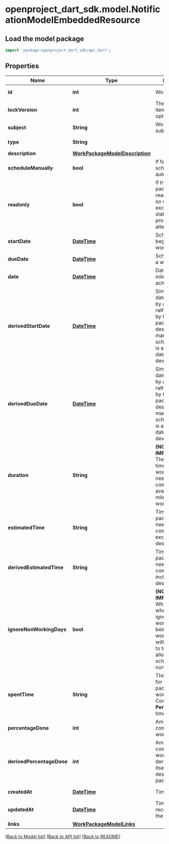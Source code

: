 # openproject_dart_sdk.model.NotificationModelEmbeddedResource

## Load the model package
```dart
import 'package:openproject_dart_sdk/api.dart';
```

## Properties
Name | Type | Description | Notes
------------ | ------------- | ------------- | -------------
**id** | **int** | Work package id | [optional] [readonly] 
**lockVersion** | **int** | The version of the item as used for optimistic locking | [optional] [readonly] 
**subject** | **String** | Work package subject | 
**type** | **String** |  | [optional] [readonly] 
**description** | [**WorkPackageModelDescription**](WorkPackageModelDescription.md) |  | [optional] 
**scheduleManually** | **bool** | If false (default) schedule automatically. | [optional] 
**readonly** | **bool** | If true, the work package is in a readonly status so with the exception of the status, no other property can be altered. | [optional] 
**startDate** | [**DateTime**](DateTime.md) | Scheduled beginning of a work package | [optional] 
**dueDate** | [**DateTime**](DateTime.md) | Scheduled end of a work package | [optional] 
**date** | [**DateTime**](DateTime.md) | Date on which a milestone is achieved | [optional] 
**derivedStartDate** | [**DateTime**](DateTime.md) | Similar to start date but is not set by a client but rather deduced by the work packages' descendants. If manual scheduleManually is active, the two dates can deviate. | [optional] [readonly] 
**derivedDueDate** | [**DateTime**](DateTime.md) | Similar to due date but is not set by a client but rather deduced by the work packages' descendants. If manual scheduleManually is active, the two dates can deviate. | [optional] [readonly] 
**duration** | **String** | **(NOT IMPLEMENTED)** The amount of time in hours the work package needs to be completed. Not available for milestone type of work packages. | [optional] [readonly] 
**estimatedTime** | **String** | Time a work package likely needs to be completed excluding its descendants | [optional] 
**derivedEstimatedTime** | **String** | Time a work package likely needs to be completed including its descendants | [optional] [readonly] 
**ignoreNonWorkingDays** | **bool** | **(NOT IMPLEMENTED)** When scheduling, whether or not to ignore the non working days being defined. A work package with the flag set to true will be allowed to be scheduled to a non working day. | [optional] [readonly] 
**spentTime** | **String** | The time booked for this work package by users working on it  # Conditions  **Permission** view time entries | [optional] [readonly] 
**percentageDone** | **int** | Amount of total completion for a work package | [optional] 
**derivedPercentageDone** | **int** | Amount of total completion for a work package derived from itself and its descendant work packages | [optional] [readonly] 
**createdAt** | [**DateTime**](DateTime.md) | Time of creation | [optional] [readonly] 
**updatedAt** | [**DateTime**](DateTime.md) | Time of the most recent change to the work package | [optional] [readonly] 
**links** | [**WorkPackageModelLinks**](WorkPackageModelLinks.md) |  | 

[[Back to Model list]](../README.md#documentation-for-models) [[Back to API list]](../README.md#documentation-for-api-endpoints) [[Back to README]](../README.md)


